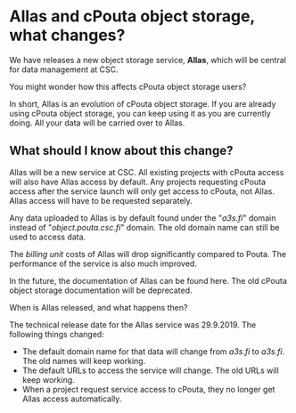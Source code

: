 # Allas and cPouta object storage, what changes?

We have releases a new object storage service, **Allas**, which will be central for data management at CSC.

You might wonder how this affects cPouta object storage users?

In short, Allas is an evolution of cPouta object storage. If you are already using cPouta object storage, you can keep using it as you are currently doing. All your data will be carried over to Allas.

## What should I know about this change?

Allas will be a new service at CSC. All existing projects with cPouta access will also have Allas access by default. Any projects requesting cPouta access after the service launch will only get access to cPouta, not Allas. Allas access will have to be requested separately.

Any data uploaded to Allas is by default found under the "_a3s.fi_" domain instead of "_object.pouta.csc.fi_" domain. The old domain name can still be used to access data.

The _billing unit_ costs of Allas will drop significantly compared to Pouta. The performance of the service is also much improved.

In the future, the documentation of Allas can be found here. The old cPouta object storage documentation will be deprecated.

When is Allas released, and what happens then?

The technical release date for the Allas service was 29.9.2019. The following things changed:

 * The default domain name for that data will change from _a3s.fi_ to _a3s.fi_. The old names will keep working.
 * The default URLs to access the service will change. The old URLs will keep working.
 * When a project request service access to cPouta, they no longer get Allas access automatically.
